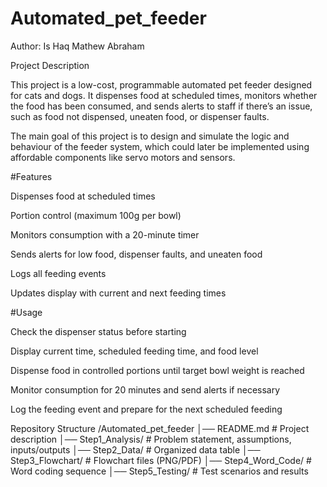 # Automated_pet_feeder
Author: Is Haq Mathew Abraham

Project Description

This project is a low-cost, programmable automated pet feeder designed for cats and dogs. It dispenses food at scheduled times, monitors whether the food has been consumed, and sends alerts to staff if there’s an issue, such as food not dispensed, uneaten food, or dispenser faults.

The main goal of this project is to design and simulate the logic and behaviour of the feeder system, which could later be implemented using affordable components like servo motors and sensors.

#Features

Dispenses food at scheduled times

Portion control (maximum 100g per bowl)

Monitors consumption with a 20-minute timer

Sends alerts for low food, dispenser faults, and uneaten food

Logs all feeding events

Updates display with current and next feeding times

#Usage

Check the dispenser status before starting

Display current time, scheduled feeding time, and food level

Dispense food in controlled portions until target bowl weight is reached

Monitor consumption for 20 minutes and send alerts if necessary

Log the feeding event and prepare for the next scheduled feeding

Repository Structure
/Automated_pet_feeder
│── README.md               # Project description
│── Step1_Analysis/         # Problem statement, assumptions, inputs/outputs
│── Step2_Data/             # Organized data table
│── Step3_Flowchart/        # Flowchart files (PNG/PDF)
│── Step4_Word_Code/        # Word coding sequence
│── Step5_Testing/          # Test scenarios and results
